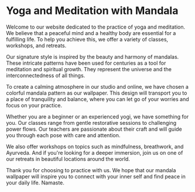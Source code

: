 <!--
Write me markdown content of website with wallpaper:

"A colorful mandala pattern for a yoga or meditation website"

The header of the page should not be copy of the text but rather a real content of the website which is using this wallpaper.
-->

<!--font:Poppins-->

# Yoga and Meditation with Mandala

Welcome to our website dedicated to the practice of yoga and meditation. We believe that a peaceful mind and a healthy body are essential for a fulfilling life. To help you achieve this, we offer a variety of classes, workshops, and retreats.

Our signature style is inspired by the beauty and harmony of mandalas. These intricate patterns have been used for centuries as a tool for meditation and spiritual growth. They represent the universe and the interconnectedness of all things.

To create a calming atmosphere in our studio and online, we have chosen a colorful mandala pattern as our wallpaper. This design will transport you to a place of tranquility and balance, where you can let go of your worries and focus on your practice.

Whether you are a beginner or an experienced yogi, we have something for you. Our classes range from gentle restorative sessions to challenging power flows. Our teachers are passionate about their craft and will guide you through each pose with care and attention.

We also offer workshops on topics such as mindfulness, breathwork, and Ayurveda. And if you're looking for a deeper immersion, join us on one of our retreats in beautiful locations around the world.

Thank you for choosing to practice with us. We hope that our mandala wallpaper will inspire you to connect with your inner self and find peace in your daily life. Namaste.
